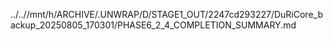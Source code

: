 ../..//mnt/h/ARCHIVE/.UNWRAP/D/STAGE1_OUT/2247cd293227/DuRiCore_backup_20250805_170301/PHASE6_2_4_COMPLETION_SUMMARY.md